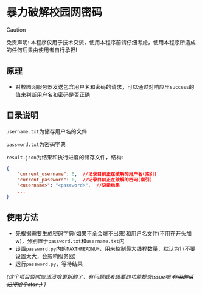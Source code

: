 # 暴力破解校园网密码

> [!CAUTION]
> 免责声明: 本程序仅用于技术交流，使用本程序前请仔细考虑，使用本程序所造成的任何后果由使用者自行承担!

## 原理
* 对校园网服务器发送包含用户名和密码的请求，可以通过对响应里`success`的值来判断用户名和密码是否正确

## 目录说明
`username.txt`为储存用户名的文件

`password.txt`为密码字典

`result.json`为结果和执行进度的储存文件，结构:
```json
{
    "current_username": 0,  //记录目前正在破解的用户名(索引)
    "current_password": 0,  //记录目前正在破解的密码(索引)
    "<username>": "<password>",  //记录结果
    ...
}
```

## 使用方法
* 先根据需要生成密码字典(如果不全会爆不出来)和用户名文件(不用在开头加w)，分别置于`password.txt`和`username.txt`内
* 设置`password.py`内的`MAXTHREADNUM`，用来控制最大线程数量，默认为1 (不要设置太大，会影响服务器)
* 运行`password.py`，等待结果

_(这个项目暂时应该没啥更新的了，有问题或者想要的功能提交issue吧 ~~有用的话记得给个star ;)~~ )_